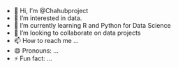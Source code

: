 - 👋 Hi, I’m @Chahubproject
- 👀 I’m interested in data.
- 🌱 I’m currently learning R and Python for Data Science
- 💞️ I’m looking to collaborate on data projects
- 📫 How to reach me ...
- 😄 Pronouns: ...
- ⚡ Fun fact: ...

<!---
Chahubproject/Chahubproject is a ✨ special ✨ repository because its `README.md` (this file) appears on your GitHub profile.
You can click the Preview link to take a look at your changes.
--->
